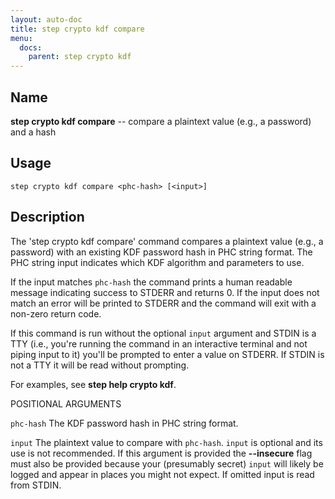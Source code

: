 ```yaml
---
layout: auto-doc
title: step crypto kdf compare
menu:
  docs:
    parent: step crypto kdf
---
```


## Name
**step crypto kdf compare** -- compare a plaintext value (e.g., a password) and a hash

## Usage

```raw
step crypto kdf compare <phc-hash> [<input>]
```

## Description

The 'step crypto kdf compare' command compares a plaintext value (e.g., a
password) with an existing KDF password hash in PHC string format. The PHC
string input indicates which KDF algorithm and parameters to use.

  If the input matches `phc-hash` the command prints a human readable message
indicating success to STDERR and returns 0. If the input does not match an
error will be printed to STDERR and the command will exit with a non-zero
return code.

  If this command is run without the optional `input` argument and STDIN is a
TTY (i.e., you're running the command in an interactive terminal and not
piping input to it) you'll be prompted to enter a value on STDERR. If STDIN is
not a TTY it will be read without prompting.

For examples, see **step help crypto kdf**.

POSITIONAL ARGUMENTS

`phc-hash`
The KDF password hash in PHC string format.

`input`
The plaintext value to compare with `phc-hash`. `input` is optional and its
use is not recommended. If this argument is provided the **--insecure** flag
must also be provided because your (presumably secret) `input` will likely be
logged and appear in places you might not expect. If omitted input is read
from STDIN.
